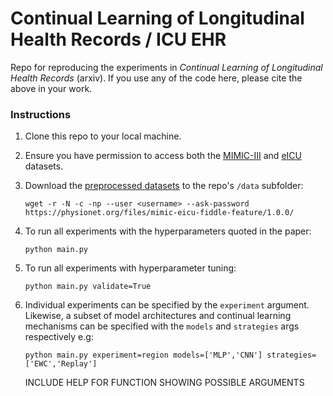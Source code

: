 # Continual Learning of Longitudinal Health Records / ICU EHR

Repo for reproducing the experiments in *Continual Learning of Longitudinal Health Records* (arxiv). If you use any of the code here, please cite the above in your work.

### Instructions

1. Clone this repo to your local machine.
2. Ensure you have permission to access both the [MIMIC-III](https://www.physionet.org/content/mimiciii/1.4/) and [eICU](https://www.physionet.org/content/eicu-crd/2.0/) datasets.
3. Download the [preprocessed datasets](https://physionet.org/files/mimic-eicu-fiddle-feature/1.0.0/0) to the repo's `/data` subfolder:

    ```
    wget -r -N -c -np --user <username> --ask-password https://physionet.org/files/mimic-eicu-fiddle-feature/1.0.0/
    ```

4. To run all experiments with the hyperparameters quoted in the paper:
   ```
   python main.py
   ```
5. To run all experiments with hyperparameter tuning:
   ```
   python main.py validate=True
   ```
6. Individual experiments can be specified by the `experiment` argument. Likewise, a subset of model architectures and continual learning mechanisms can be specified with the `models` and `strategies` args respectively e.g:
   ```
   python main.py experiment=region models=['MLP','CNN'] strategies=['EWC','Replay']
   ```
   INCLUDE HELP FOR FUNCTION SHOWING POSSIBLE ARGUMENTS